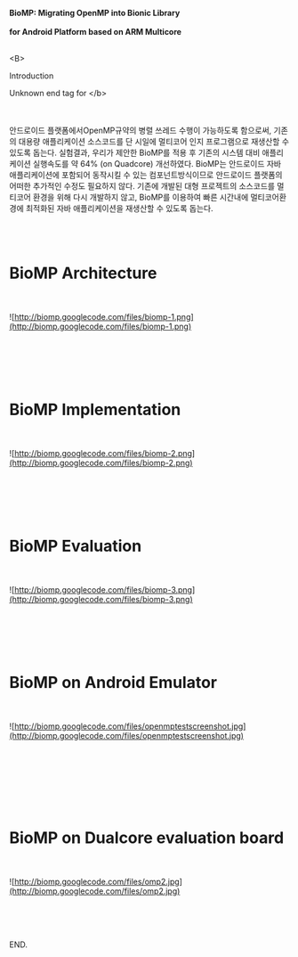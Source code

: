 <b>BioMP: Migrating OpenMP into Bionic Library<br></br>
for Android Platform based on ARM Multicore<br></br>
<blockquote></b></blockquote>



&lt;B&gt;

Introduction

Unknown end tag for &lt;/b&gt;


<br></br>
안드로이드 플랫폼에서OpenMP규약의 병렬 쓰레드 수행이 가능하도록 함으로써, 기존의 대용량 애플리케이션 소스코드를 단 시일에 멀티코어 인지 프로그램으로 재생산할 수 있도록 돕는다. 실험결과, 우리가 제안한 BioMP를 적용 후 기존의 시스템 대비 애플리케이션 실행속도를 약 64% (on Quadcore) 개선하였다. BioMP는 안드로이드 자바 애플리케이션에 포함되어 동작시킬 수 있는 컴포넌트방식이므로 안드로이드 플랫폼의 어떠한 추가적인 수정도 필요하지 않다. 기존에 개발된 대형 프로젝트의 소스코드를 멀티코어 환경을 위해 다시 개발하지 않고, BioMP를 이용하여 빠른 시간내에 멀티코어환경에 최적화된 자바 애플리케이션을 재생산할 수 있도록 돕는다.
<br></br>
<br></br>

# BioMP Architecture
<br></br>
![http://biomp.googlecode.com/files/biomp-1.png](http://biomp.googlecode.com/files/biomp-1.png)
<br></br>
<br></br>
<br></br>
# BioMP Implementation
<br></br>
![http://biomp.googlecode.com/files/biomp-2.png](http://biomp.googlecode.com/files/biomp-2.png)
<br></br>
<br></br>
<br></br>
# BioMP Evaluation
<br></br>
![http://biomp.googlecode.com/files/biomp-3.png](http://biomp.googlecode.com/files/biomp-3.png)
<br></br>
<br></br>
<br></br>
# BioMP on Android Emulator
<br></br>
![http://biomp.googlecode.com/files/openmptestscreenshot.jpg](http://biomp.googlecode.com/files/openmptestscreenshot.jpg)
<br></br>
<br></br>
<br></br>
<br></br>
# BioMP on Dualcore evaluation board<br></br>
![http://biomp.googlecode.com/files/omp2.jpg](http://biomp.googlecode.com/files/omp2.jpg)
<br></br>

<br></br>

END.